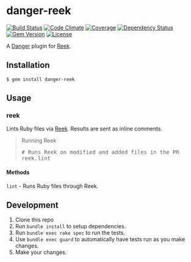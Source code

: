 # danger-reek

[![Build Status](https://img.shields.io/travis/blooper05/danger-reek.svg)](https://travis-ci.org/blooper05/danger-reek)
[![Code Climate](https://img.shields.io/codeclimate/maintainability/blooper05/danger-reek.svg)](https://codeclimate.com/github/blooper05/danger-reek)
[![Coverage](https://img.shields.io/codeclimate/coverage/github/blooper05/danger-reek.svg)](https://codeclimate.com/github/blooper05/danger-reek)
[![Dependency Status](https://img.shields.io/gemnasium/blooper05/danger-reek.svg)](https://gemnasium.com/blooper05/danger-reek)
[![Gem Version](https://img.shields.io/gem/v/danger-reek.svg)](https://rubygems.org/gems/danger-reek)
[![License](https://img.shields.io/github/license/blooper05/danger-reek.svg)](https://github.com/blooper05/danger-reek/blob/master/LICENSE)

A [Danger](https://rubygems.org/gems/danger) plugin for [Reek](https://rubygems.org/gems/reek).

## Installation

    $ gem install danger-reek

## Usage

### reek

Lints Ruby files via [Reek](https://rubygems.org/gems/reek).
Results are sent as inline comments.

<blockquote>Running Reek
  <pre>
# Runs Reek on modified and added files in the PR
reek.lint</pre>
</blockquote>

#### Methods

`lint` - Runs Ruby files through Reek.

## Development

1. Clone this repo
2. Run `bundle install` to setup dependencies.
3. Run `bundle exec rake spec` to run the tests.
4. Use `bundle exec guard` to automatically have tests run as you make changes.
5. Make your changes.
